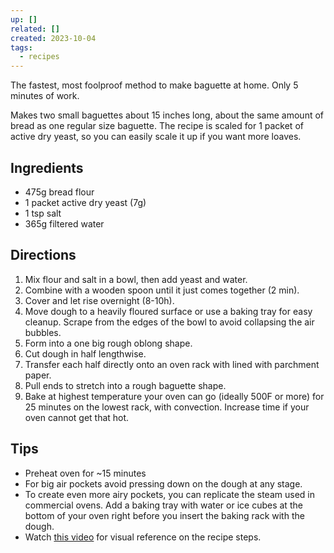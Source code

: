 ```yaml
---
up: []
related: []
created: 2023-10-04
tags:
  - recipes
---
```

The fastest, most foolproof method to make baguette at home. Only 5 minutes of work.

Makes two small baguettes about 15 inches long, about the same amount of bread as one regular size baguette. The recipe is scaled for 1 packet of active dry yeast, so you can easily scale it up if you want more loaves.

## Ingredients

- 475g bread flour
- 1 packet active dry yeast (7g)
- 1 tsp salt
- 365g filtered water

## Directions

1. Mix flour and salt in a bowl, then add yeast and water.
2. Combine with a wooden spoon until it just comes together (2 min).
3. Cover and let rise overnight (8-10h).
4. Move dough to a heavily floured surface or use a baking tray for easy cleanup. Scrape from the edges of the bowl to avoid collapsing the air bubbles.
5. Form into a one big rough oblong shape.
6. Cut dough in half lengthwise.
7. Transfer each half directly onto an oven rack with lined with parchment paper.
8. Pull ends to stretch into a rough baguette shape.
9. Bake at highest temperature your oven can go (ideally 500F or more) for 25 minutes on the lowest rack, with convection. Increase time if your oven cannot get that hot.

## Tips

- Preheat oven for ~15 minutes
- For big air pockets avoid pressing down on the dough at any stage.
- To create even more airy pockets, you can replicate the steam used in commercial ovens. Add a baking tray with water or ice cubes at the bottom of your oven right before you insert the baking rack with the dough.
- Watch [this video](https://www.youtube.com/watch?v=Z-husjZkxHw) for visual reference on the recipe steps.